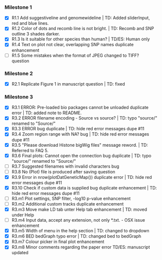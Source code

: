 ### Milestone 1
- [x] R1.1 Add suggestiveline and genomewideline | TD: Added sliderInput, red and blue lines.  
- [x] R1.2 Color of dots and recomb line is not bright. | TD: Recomb and SNP outline 3 shades darker.  
- [x] R1.3 Is it suitable for other species than human? | TD/ES: Human only   
- [x] R1.4 Text on plot not clear, overlapping SNP names duplicate enhancement  
- [ ] R1.5 Some mistakes when the format of JPEG changed to TIFF? question  

### Milestone 2
- [x] R2.1 Replicate Figure 1 in manuscript question | TD: fixed  

### Milestone 3
- [x] R3.1 ERROR: Pre-loaded bio packages cannot be unloaded duplicate error | TD: added note to README.  
- [x] R3.2 ERROR filename encoding - Source vs source? | TD: typo "source/" renamed to "Source/"  
- [x] R3.3 ERROR bug duplicate | TD: hide red error messages dupe #11  
- [x] R3.4 Zoom region range with NA? bug | TD: hide red error messages dupe #11  
- [x] R3.5 "Please download Histone bigWig files" message reword. | TD: Referred to FAQ 5. 
- [x] R3.6 Final plots: Cannot open the connection bug duplicate | TD: typo "source/" renamed to "Source/"  
- [ ] R3.7 Suggested filenames with invalid characters bug  
- [ ] R3.8 No (Plot) file is produced after saving question  
- [x] R3.9 Error in nrow(plotDatGeneticMap()) duplicate error | TD: hide red error messages dupe #11  
- [x] R3.10 Check if custom data is supplied bug duplicate enhancement | TD: hide red error messages dupe #11  
- [ ] R3.m1 Plot settings, SNP filter, -log10 p-value enhancement  
- [ ] R3.m2 Additional custom tracks duplicate enhancement  
- [x] R3.m3 Move make LD tab unter Help tab enhancement  | TD: moved under Help
- [ ] R3.m4 Input data, accept any extension, not only *.txt. - OSX issue enhancement  
- [x] R3.m5 Width of menu in the help section | TD: changed to dropdown  
- [x] R3.m6 BED bedGraph typo error | TD: changed bed to bedGraph  
- [x] R3.m7 Colour picker in final plot enhancement  
- [x] R3.m8 Minor comments regarding the paper error TD/ES: manuscript updated  
